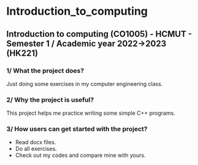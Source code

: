 # Introduction_to_computing
## Introduction to computing (CO1005) - HCMUT - Semester 1 / Academic year 2022->2023 (HK221)

### 1/ What the project does?
Just doing some exercises in my computer engineering class.

### 2/ Why the project is useful?
This project helps me practice writing some simple C++ programs.

### 3/ How users can get started with the project?
+ Read docx files.<br/>
+ Do all exercises.<br/>
+ Check out my codes and compare mine with yours.
